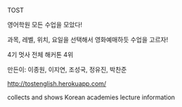 TOST

영어학원 모든 수업을 모았다!

과목, 레벨, 위치, 요일을 선택해서 영화예매하듯 수업을 고르자!

4기 멋사 전체 해커톤 4위

만든이: 이종원, 이지연, 조성국, 정유진, 박찬준

http://tostenglish.herokuapp.com/

collects and shows Korean academies lecture information
